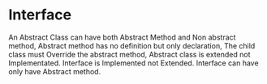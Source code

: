 # Interface
An Abstract Class can have both
    Abstract Method and Non abstract method,
    Abstract method has no definition but only declaration,
    The child class must Override the abstract method,
Abstract class is extended not Implementated.
Interface is Implemented not Extended.
Interface can have only have Abstract method.
